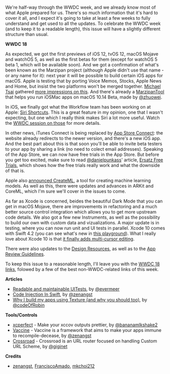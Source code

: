 We're half-way through the WWDC week, and we already know most of what Apple prepared for us. There's so much information that it's hard to cover it all, and I expect it's going to take at least a few weeks to fully understand and get used to all the updates. To celebrate the WWDC week (and to keep it to a readable length), this issue will have a slightly different structure than usual.

**WWDC 18**

As expected, we got the first previews of iOS 12, tvOS 12, macOS Mojave and watchOS 5, as well as the first betas for them (except for watchOS 5 beta 1, which will be available soon). And we got a confirmation of what's been known as the Marzipan project (although Apple didn't use that name - or any name for it): next year it will be possible to build certain iOS apps for macOS. Apple is testing that by porting Voice Memos, Stocks, Apple News and Home, but insist the two platforms won't be merged together. [Michael Tsai](https://twitter.com/mjtsai) gathered [more impressions on this](https://mjtsai.com/blog/2018/06/05/apple-announces-marzipan-for-2019/). And there's already a [MarzipanTool](https://github.com/zhuowei/MarzipanTool/) that helps you run iOSMac apps on macOS 10.14 Beta, made by [@zhuowei](https://twitter.com/zhuowei).

In iOS, we finally got what the Workflow team has been working on at Apple: [Siri Shortcuts](https://developer.apple.com/sirikit/). This is a great feature in my opinion, one that I wasn't expecting, but one which I really think makes Siri a lot more useful. Watch the [WWDC session on those](https://developer.apple.com/videos/play/wwdc2018/211/) for more details.

In other news, iTunes Connect is being replaced by [App Store Connect](https://developer.apple.com/app-store-connect/): the website already redirects to the newer version, and there's a new iOS app. And the best part about this is that soon you'll be able to invite beta testers to your app by sharing a link (no need to colect email addresses). Speaking of the App Store, we can now have free trials in the App Store. But before you get too excited, make sure to read [@danielpunkass](http://twitter.com/danielpunkass/)' article, [Ersatz Free Trials](https://bitsplitting.org/2018/06/06/ersatz-free-trials/), which shows how the free trials really work and what the downside of that is.

Apple also [announced CreateML](https://medium.com/p/wwdc-2018-apple-announces-create-ml-976c30a80192), a tool for creating machine learning models. As well as this, there were updates and advances in ARKit and CoreML, which I'm sure we'll cover in the issues to come. 

As far as Xcode is concerned, beides the beautiful Dark Mode that you can get in macOS Mojave, there are improvements in refactoring and a much better source control integration which allows you to get more upstream code details. We also got a few new Instruments, as well as the possibility to build our own with custom data and vizualizations. A major update is in testing, where you can now run unit and UI tests in parallel. Xcode 10 comes with Swift 4.2 (you can see what's new in [this playground](https://github.com/ole/whats-new-in-swift-4-2)). What I really love about Xcode 10 is that [it finally adds multi-cursor editing](https://twitter.com/olebegemann/status/1003721681301622785).

There were also updates to the [Design Resources](https://developer.apple.com/design/whats-new/), as well as to the [App Review Guidelines](https://gist.github.com/hongrich/260fc8c36aaed3f2a63c0612ba9fc910/revisions).

To keep this issue to a reasonable length, I'll leave you with the [WWDC 18 links](https://mjtsai.com/blog/2018/06/04/wwdc-2018-links/), folowed by a few of the best non-WWDC-related links of this week.

**Articles**

* [Readable and maintainable UITests](https://medium.com/@vermeer.edwin/readable-and-maintainable-uitests-c192a44abde9), by [@evermeer](https://twitter.com/evermeer)
* [Code Injection In Swift](https://medium.com/itch-design-no/code-injection-in-swift-c49be095414c), by [@zenangst](https://twitter.com/zenangst)
* [Why I build my apps using Texture (and why you should too)](https://medium.com/flawless-app-stories/why-i-build-my-apps-using-texture-and-why-you-should-too-99587c73f278), by [@codeOfRobin](https://twitter.com/codeOfRobin)

**Tools/Controls**
* [xcperfect](https://github.com/mkchoi212/xcperfect) - Make your xccov outputs prettier, by [@bananamlkshake2](https://twitter.com/Bananamlkshake2)
* [Vaccine](https://github.com/zenangst/Vaccine) - Vaccine is a framework that aims to make your apps immune to recompile-decease, by [@zenangst](https://twitter.com/zenangst)
* [Crossroad](https://github.com/giginet/Crossroad) - Crossroad is an URL router focused on handling Custom URL Scheme, by [@giginet](https://twitter.com/giginet)

**Credits**

* [zenangst](https://github.com/zenangst), [FranciscoAmado](https://github.com/FranciscoAmado), [mkchoi212](https://github.com/mkchoi212)
